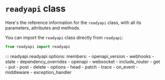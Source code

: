 # `readyapi` class

Here's the reference information for the `readyapi` class, with all its parameters, attributes and methods.

You can import the `readyapi` class directly from `readyapi`:

```python
from readyapi import readyapi
```

::: readyapi.readyapi
    options:
        members:
            - openapi_version
            - webhooks
            - state
            - dependency_overrides
            - openapi
            - websocket
            - include_router
            - get
            - put
            - post
            - delete
            - options
            - head
            - patch
            - trace
            - on_event
            - middleware
            - exception_handler
